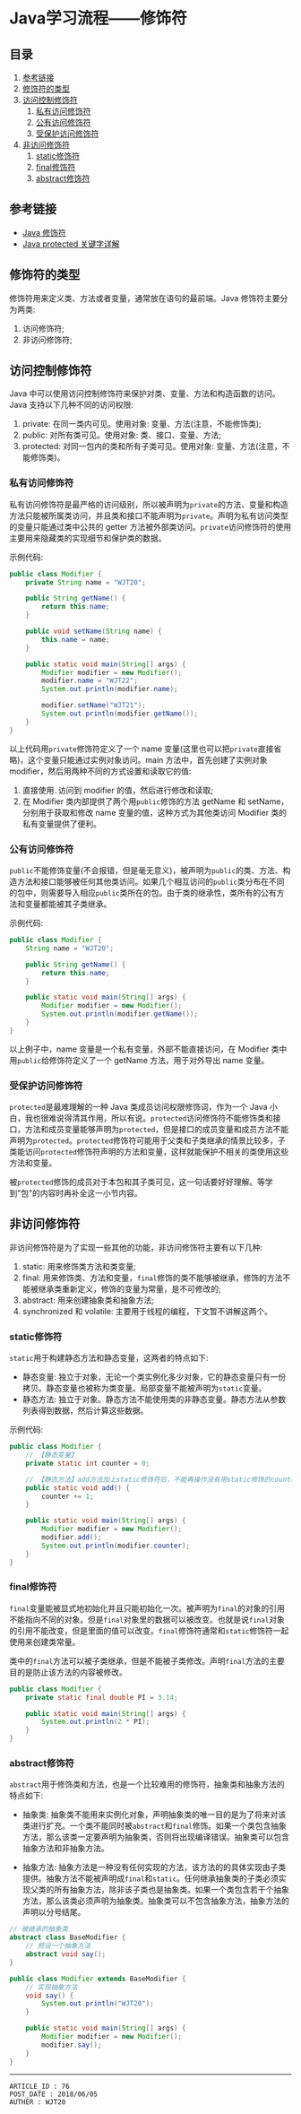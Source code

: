 
# Java学习流程——修饰符 #

## 目录 ##

1. [参考链接](#href1)
2. [修饰符的类型](#href2)
3. [访问控制修饰符](#href3)
    1. [私有访问修饰符](#href3-1)
    2. [公有访问修饰符](#href3-2)
    3. [受保护访问修饰符](#href3-3)
4. [非访问修饰符](#href4)
    1. [static修饰符](#href4-4)
    2. [final修饰符](#href4-5)
    3. [abstract修饰符](#href4-6)

## <a name="href1">参考链接</a> ##

- [Java 修饰符](http://www.runoob.com/java/java-modifier-types.html)
- [Java protected 关键字详解](http://www.runoob.com/w3cnote/java-protected-keyword-detailed-explanation.html)

## <a name="href2">修饰符的类型</a> ##

修饰符用来定义类、方法或者变量，通常放在语句的最前端。Java 修饰符主要分为两类:

1. 访问修饰符;
2. 非访问修饰符;

## <a name="href3">访问控制修饰符</a> ##

Java 中可以使用访问控制修饰符来保护对类、变量、方法和构造函数的访问。Java 支持以下几种不同的访问权限:

1. private: 在同一类内可见。使用对象: 变量、方法(注意，不能修饰类);
2. public: 对所有类可见。使用对象: 类、接口、变量、方法;
3. protected: 对同一包内的类和所有子类可见。使用对象: 变量、方法(注意，不能修饰类)。

### <a name="href3-1">私有访问修饰符</a> ###

私有访问修饰符是最严格的访问级别，所以被声明为`private`的方法、变量和构造方法只能被所属类访问，并且类和接口不能声明为`private`。声明为私有访问类型的变量只能通过类中公共的 getter 方法被外部类访问。`private`访问修饰符的使用主要用来隐藏类的实现细节和保护类的数据。

示例代码:  

```Java
public class Modifier {
    private String name = "WJT20";

    public String getName() {
        return this.name;
    }

    public void setName(String name) {
        this.name = name;
    }

    public static void main(String[] args) {
        Modifier modifier = new Modifier();
        modifier.name = "WJT22";
        System.out.println(modifier.name);

        modifier.setName("WJT21");
        System.out.println(modifier.getName());
    }
}
```

以上代码用`private`修饰符定义了一个 name 变量(这里也可以把`private`直接省略)，这个变量只能通过实例对象访问。main 方法中，首先创建了实例对象 modifier，然后用两种不同的方式设置和读取它的值:

1. 直接使用`.`访问到 modifier 的值，然后进行修改和读取;
2. 在 Modifier 类内部提供了两个用`public`修饰的方法 getName 和 setName，分别用于获取和修改 name 变量的值，这种方式为其他类访问 Modifier 类的私有变量提供了便利。

### <a name="href3-2">公有访问修饰符</a> ###

`public`不能修饰变量(不会报错，但是毫无意义)，被声明为`public`的类、方法、构造方法和接口能够被任何其他类访问。如果几个相互访问的`public`类分布在不同的包中，则需要导入相应`public`类所在的包。由于类的继承性，类所有的公有方法和变量都能被其子类继承。

示例代码:  

```Java
public class Modifier {
    String name = "WJT20";

    public String getName() {
        return this.name;
    }

    public static void main(String[] args) {
        Modifier modifier = new Modifier();
        System.out.println(modifier.getName());
    }
}
```

以上例子中，name 变量是一个私有变量，外部不能直接访问，在 Modifier 类中用`public`给修饰符定义了一个 getName 方法，用于对外导出 name 变量。

### <a name="href3-3">受保护访问修饰符</a> ###

`protected`是最难理解的一种 Java 类成员访问权限修饰词，作为一个 Java 小白，我也很难说得清其作用，所以有说。`protected`访问修饰符不能修饰类和接口，方法和成员变量能够声明为`protected`，但是接口的成员变量和成员方法不能声明为`protected`。`protected`修饰符可能用于父类和子类继承的情景比较多，子类能访问`protected`修饰符声明的方法和变量，这样就能保护不相关的类使用这些方法和变量。

被`protected`修饰的成员对于本包和其子类可见，这一句话要好好理解。等学到"包"的内容时再补全这一小节内容。

## <a name="href4">非访问修饰符</a> ##

非访问修饰符是为了实现一些其他的功能，非访问修饰符主要有以下几种:  

1. static: 用来修饰类方法和类变量;  
2. final: 用来修饰类、方法和变量，`final`修饰的类不能够被继承，修饰的方法不能被继承类重新定义，修饰的变量为常量，是不可修改的;  
3. abstract: 用来创建抽象类和抽象方法;  
4. synchronized 和 volatile: 主要用于线程的编程，下文暂不讲解这两个。

### <a name="href4-4">static修饰符</a> ###

`static`用于构建静态方法和静态变量，这两者的特点如下:  

- 静态变量: 独立于对象，无论一个类实例化多少对象，它的静态变量只有一份拷贝。静态变量也被称为类变量。局部变量不能被声明为`static`变量。
- 静态方法: 独立于对象。静态方法不能使用类的非静态变量。静态方法从参数列表得到数据，然后计算这些数据。

示例代码:  

```Java
public class Modifier {
    // 【静态变量】
    private static int counter = 0;

    // 【静态方法】add方法加上static修饰符后，不能再操作没有用static修饰的counter变量
    public static void add() {
        counter += 1;
    }

    public static void main(String[] args) {
        Modifier modifier = new Modifier();
        modifier.add();
        System.out.println(modifier.counter);
    }
}
```

### <a name="href4-5">final修饰符</a> ###

`final`变量能被显式地初始化并且只能初始化一次。被声明为`final`的对象的引用不能指向不同的对象。但是`final`对象里的数据可以被改变。也就是说`final`对象的引用不能改变，但是里面的值可以改变。`final`修饰符通常和`static`修饰符一起使用来创建类常量。

类中的`final`方法可以被子类继承，但是不能被子类修改。声明`final`方法的主要目的是防止该方法的内容被修改。

```Java
public class Modifier {
    private static final double PI = 3.14;

    public static void main(String[] args) {
        System.out.println(2 * PI);
    }
}
```

### <a name="href4-6">abstract修饰符</a> ###

`abstract`用于修饰类和方法，也是一个比较难用的修饰符，抽象类和抽象方法的特点如下:  

- 抽象类: 抽象类不能用来实例化对象，声明抽象类的唯一目的是为了将来对该类进行扩充。一个类不能同时被`abstract`和`final`修饰。如果一个类包含抽象方法，那么该类一定要声明为抽象类，否则将出现编译错误。抽象类可以包含抽象方法和非抽象方法。

- 抽象方法: 抽象方法是一种没有任何实现的方法，该方法的的具体实现由子类提供。抽象方法不能被声明成`final`和`static`。任何继承抽象类的子类必须实现父类的所有抽象方法，除非该子类也是抽象类。如果一个类包含若干个抽象方法，那么该类必须声明为抽象类。抽象类可以不包含抽象方法，抽象方法的声明以分号结尾。

```Java
// 被继承的抽象类
abstract class BaseModifier {
    // 预设一个抽象方法
    abstract void say();
}

public class Modifier extends BaseModifier {
    // 实现抽象方法
    void say() {
        System.out.println("WJT20");
    }

    public static void main(String[] args) {
        Modifier modifier = new Modifier();
        modifier.say();
    }
}
```

---

```
ARTICLE_ID : 76
POST_DATE : 2018/06/05
AUTHER : WJT20
```
